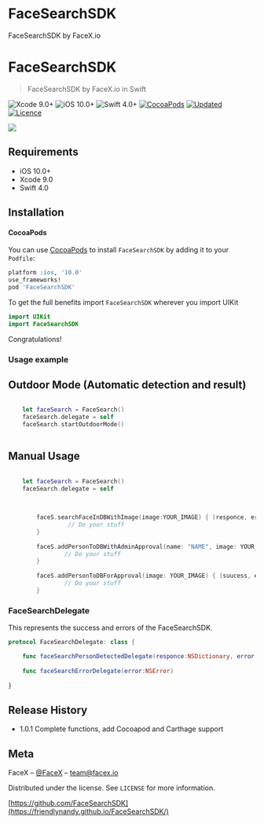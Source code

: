 # FaceSearchSDK
FaceSearchSDK by FaceX.io

# FaceSearchSDK
> FaceSearchSDK by FaceX.io in Swift

![Xcode 9.0+](https://img.shields.io/badge/Xcode-9.0%2B-blue.svg)
![iOS 10.0+](https://img.shields.io/badge/iOS-8.0%2B-blue.svg)
![Swift 4.0+](https://img.shields.io/badge/Swift-4.0%2B-orange.svg)
[![CocoaPods](http://img.shields.io/cocoapods/v/FaceSearchSDK.svg?style=flat)](http://cocoapods.org/?q=FaceSearchSDK)
[![Updated](https://img.shields.io/github/last-commit/friendlynandy/FaceSearchSDK)](https://img.shields.io/github/last-commit/friendlynandy/FaceSearchSDK)
[![Licence](https://img.shields.io/cocoapods/l/FaceSearchSDK?color=red&logo=red)](https://img.shields.io/cocoapods/l/FaceSearchSDK?color=red&logo=red)


![](DemoImage/example.png)

## Requirements

- iOS 10.0+
- Xcode 9.0
- Swift 4.0

## Installation

#### CocoaPods
You can use [CocoaPods](http://cocoapods.org/) to install `FaceSearchSDK` by adding it to your `Podfile`:

```ruby
platform :ios, '10.0'
use_frameworks!
pod 'FaceSearchSDK'
```

To get the full benefits import `FaceSearchSDK` wherever you import UIKit

``` swift
import UIKit
import FaceSearchSDK
```

Congratulations!  

### Usage example

## Outdoor Mode (Automatic detection and result)
```swift

    let faceSearch = FaceSearch()
    faceSearch.delegate = self
    faceSearch.startOutdoorMode()
    
```
## Manual Usage
```swift

    let faceSearch = FaceSearch()
    faceSearch.delegate = self
    
    

        faceS.searchFaceInDBWithImage(image:YOUR_IMAGE) { (responce, error) in
                 // Do your stuff   
        }
        
        faceS.addPersonToDBWithAdminApproval(name: "NAME", image: YOUR_IMAGE) { (suucess, error) in
                // Do your stuff
        }
        
        faceS.addPersonToDBForApproval(image: YOUR_IMAGE) { (suucess, error) in
                // Do your stuff
        }

```


### FaceSearchDelegate

This represents the success and errors of the FaceSearchSDK.

```swift
protocol FaceSearchDelegate: class {

    func faceSearchPersonDetectedDelegate(responce:NSDictionary, error:NSError?)
    
    func faceSearchErrorDelegate(error:NSError)
    
}
```


## Release History

* 1.0.1
  Complete  functions, add Cocoapod and Carthage support

## Meta

FaceX – [@FaceX](https://facex.io) – team@facex.io

Distributed under the license. See ``LICENSE`` for more information.

[https://github.com/FaceSearchSDK](https://friendlynandy.github.io/FaceSearchSDK/)

[swift-image]:https://img.shields.io/badge/swift-3.0-orange.svg
[swift-url]: https://swift.org/
[license-image]: https://img.shields.io/cocoapods/l/FaceSearchSDK?color=red&logo=red
[license-url]: LICENSE
[travis-image]: https://img.shields.io/travis/dbader/node-datadog-metrics/master.svg?style=flat-square
[travis-url]: https://travis-ci.org/dbader/node-datadog-metrics
[codebeat-image]: https://codebeat.co/badges/c19b47ea-2f9d-45df-8458-b2d952fe9dad
[codebeat-url]: https://codebeat.co/projects/github-com-vsouza-awesomeios-com
